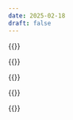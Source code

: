 ```yaml
---
date: 2025-02-18
draft: false
---
```


{{<intro-smart file="transformational-services-and-solutions" >}}

{{<client-needs data="client-need/transformational-service-solutions" >}}

{{<sales-enablement-and-opportunity-development-materials file="transformational-service-solutions">}}

{{<feedback-box file="transformational-services-and-solutions" >}}

<div class="block-footercontact"></div>

{{<contact file="transformational-service-solutions" >}}
